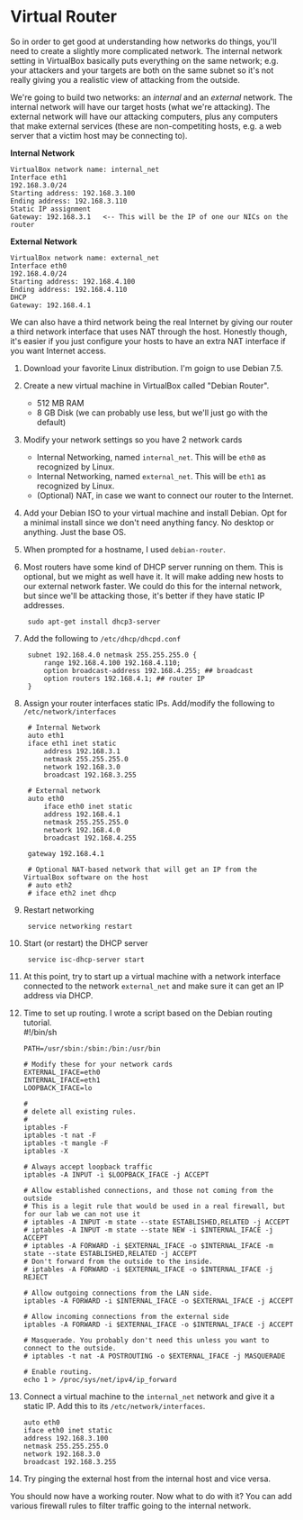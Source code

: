 Virtual Router
================

So in order to get good at understanding how networks do things, you'll need to create a slightly more complicated
network.  The internal network setting in VirtualBox basically puts everything on the same network; e.g. your attackers
and your targets are both on the same subnet so it's not really giving you a realistic view of attacking from the 
outside.  

We're going to build two networks: an *internal* and an *external* network.  The
internal network will have our target hosts (what we're attacking).  The external network will have our attacking computers, plus
any computers that make external services (these are non-competiting hosts, e.g. a web server that a victim host may be connecting 
to).  

**Internal Network**
    
    VirtualBox network name: internal_net
    Interface eth1
    192.168.3.0/24
    Starting address: 192.168.3.100
    Ending address: 192.168.3.110
    Static IP assignment
    Gateway: 192.168.3.1   <-- This will be the IP of one our NICs on the router
    

**External Network**

    VirtualBox network name: external_net
    Interface eth0
    192.168.4.0/24
    Starting address: 192.168.4.100
    Ending address: 192.168.4.110
    DHCP
    Gateway: 192.168.4.1

We can also have a third network being the real Internet by giving our router a third network interface that uses NAT through
the host.  Honestly though, it's easier if you just configure your hosts to have an extra NAT interface if you want Internet access.

1. Download your favorite Linux distribution.  I'm goign to use Debian 7.5.
2. Create a new virtual machine in VirtualBox called "Debian Router".
    * 512 MB RAM
    * 8 GB Disk (we can probably use less, but we'll just go with the default)
3. Modify your network settings so you have 2 network cards
    * Internal Networking, named `internal_net`. This will be `eth0` as recognized by Linux.
    * Internal Networking, named `external_net`. This will be `eth1` as recognized by Linux.
    * (Optional) NAT, in case we want to connect our router to the Internet.
4. Add your Debian ISO to your virtual machine and install Debian.  Opt for a minimal install since we don't need
   anything fancy.  No desktop or anything.  Just the base OS.
5. When prompted for a hostname, I used `debian-router`.

5. Most routers have some kind of DHCP server running on them.  This is optional, but we might as well have it.  It 
   will make adding new hosts to our external network faster.  We could do this for the internal network, but since we'll be
   attacking those, it's better if they have static IP addresses.
  
        sudo apt-get install dhcp3-server

6. Add the following to `/etc/dhcp/dhcpd.conf`

        subnet 192.168.4.0 netmask 255.255.255.0 {
            range 192.168.4.100 192.168.4.110;
            option broadcast-address 192.168.4.255; ## broadcast
            option routers 192.168.4.1; ## router IP
        }

7. Assign your router interfaces static IPs.  Add/modify the following to `/etc/network/interfaces`

        # Internal Network
        auto eth1
        iface eth1 inet static
            address 192.168.3.1
            netmask 255.255.255.0
            network 192.168.3.0
            broadcast 192.168.3.255

        # External network
        auto eth0
            iface eth0 inet static
            address 192.168.4.1
            netmask 255.255.255.0
            network 192.168.4.0
            broadcast 192.168.4.255

        gateway 192.168.4.1

        # Optional NAT-based network that will get an IP from the VirtualBox software on the host
        # auto eth2
        # iface eth2 inet dhcp

8. Restart networking

        service networking restart

8. Start (or restart) the DHCP server

        service isc-dhcp-server start

9. At this point, try to start up a virtual machine with a network interface connected to the network `external_net` and make
sure it can get an IP address via DHCP.

10. Time to set up routing.  I wrote a script based on the Debian routing tutorial.  
        #!/bin/sh

        PATH=/usr/sbin:/sbin:/bin:/usr/bin
       
        # Modify these for your network cards
        EXTERNAL_IFACE=eth0
        INTERNAL_IFACE=eth1
        LOOPBACK_IFACE=lo

        #
        # delete all existing rules.
        #
        iptables -F
        iptables -t nat -F
        iptables -t mangle -F
        iptables -X

        # Always accept loopback traffic
        iptables -A INPUT -i $LOOPBACK_IFACE -j ACCEPT

        # Allow established connections, and those not coming from the outside
        # This is a legit rule that would be used in a real firewall, but for our lab we can not use it
        # iptables -A INPUT -m state --state ESTABLISHED,RELATED -j ACCEPT
        # iptables -A INPUT -m state --state NEW -i $INTERNAL_IFACE -j ACCEPT
        # iptables -A FORWARD -i $EXTERNAL_IFACE -o $INTERNAL_IFACE -m state --state ESTABLISHED,RELATED -j ACCEPT
        # Don't forward from the outside to the inside.
        # iptables -A FORWARD -i $EXTERNAL_IFACE -o $INTERNAL_IFACE -j REJECT

        # Allow outgoing connections from the LAN side.
        iptables -A FORWARD -i $INTERNAL_IFACE -o $EXTERNAL_IFACE -j ACCEPT
        
        # Allow incoming connections from the external side
        iptables -A FORWARD -i $EXTERNAL_IFACE -o $INTERNAL_IFACE -j ACCEPT

        # Masquerade. You probably don't need this unless you want to connect to the outside.
        # iptables -t nat -A POSTROUTING -o $EXTERNAL_IFACE -j MASQUERADE

        # Enable routing.
        echo 1 > /proc/sys/net/ipv4/ip_forward

11. Connect a virtual machine to the `internal_net` network and give it a static IP.  Add this to its `/etc/network/interfaces`.

        auto eth0
        iface eth0 inet static
        address 192.168.3.100
        netmask 255.255.255.0
        network 192.168.3.0
        broadcast 192.168.3.255

12. Try pinging the external host from the internal host and vice versa.  

You should now have a working router.  Now what to do with it?  You can add various firewall rules to filter traffic going to the
internal network.  
